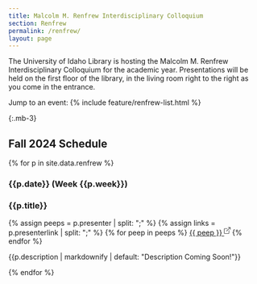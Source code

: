 ```yaml
---
title: Malcolm M. Renfrew Interdisciplinary Colloquium
section: Renfrew
permalink: /renfrew/
layout: page
---
```


The University of Idaho Library is hosting the Malcolm M. Renfrew Interdisciplinary Colloquium for the academic year. Presentations will be held on the first floor of the library, in the living room right to the right as you come in the entrance. 

Jump to an event: {% include feature/renfrew-list.html %}

{:.mb-3}
## Fall 2024 Schedule


{% for p in site.data.renfrew %}
<div class="card mb-3" id="{{p.date | slugify}}">
<h3 class="card-header" id="policies">{{p.date}} (Week {{p.week}})</h3>
<div class="card-body">
<div class="card-text">
<h3 id="access-to-reserves"> {{p.title}}</h3>
{% assign peeps = p.presenter | split: ";" %}
{% assign links = p.presenterlink | split: ";" %}
{% for peep in peeps %}
<a href="{{ links[forloop.index0] }}" target="_blank">{{ peep }} <svg xmlns="http://www.w3.org/2000/svg" width="16" height="16" fill="currentColor" class="bi bi-box-arrow-up-right" viewBox="0 0 20 20">
  <path fill-rule="evenodd" d="M8.636 3.5a.5.5 0 0 0-.5-.5H1.5A1.5 1.5 0 0 0 0 4.5v10A1.5 1.5 0 0 0 1.5 16h10a1.5 1.5 0 0 0 1.5-1.5V7.864a.5.5 0 0 0-1 0V14.5a.5.5 0 0 1-.5.5h-10a.5.5 0 0 1-.5-.5v-10a.5.5 0 0 1 .5-.5h6.636a.5.5 0 0 0 .5-.5"/>
  <path fill-rule="evenodd" d="M16 .5a.5.5 0 0 0-.5-.5h-5a.5.5 0 0 0 0 1h3.793L6.146 9.146a.5.5 0 1 0 .708.708L15 1.707V5.5a.5.5 0 0 0 1 0z"/>
</svg></a>{% endfor %}

<p class="mt-3">{{p.description | markdownify | default: "Description Coming Soon!"}}</p>

</div>
</div>
</div>

{% endfor %}


